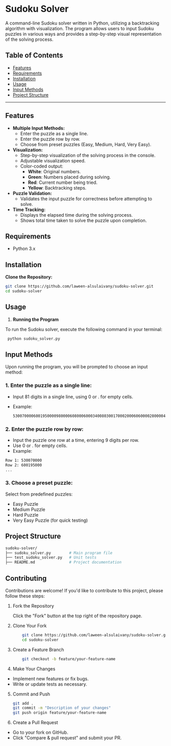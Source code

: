 # **Sudoku Solver**

A command-line Sudoku solver written in Python, utilizing a backtracking algorithm with visualization. The program allows users to input Sudoku puzzles in various ways and provides a step-by-step visual representation of the solving process.

## **Table of Contents**

- [Features](#features)
- [Requirements](#requirements)
- [Installation](#installation)
- [Usage](#usage)
- [Input Methods](#input-methods)
- [Project Structure](#project-structure)


---

## **Features**

- **Multiple Input Methods:**
  - Enter the puzzle as a single line.
  - Enter the puzzle row by row.
  - Choose from preset puzzles (Easy, Medium, Hard, Very Easy).
- **Visualization:**
  - Step-by-step visualization of the solving process in the console.
  - Adjustable visualization speed.
  - Color-coded output:
    - **White**: Original numbers.
    - **Green**: Numbers placed during solving.
    - **Red**: Current number being tried.
    - **Yellow**: Backtracking steps.
- **Puzzle Validation:**
  - Validates the input puzzle for correctness before attempting to solve.
- **Time Tracking:**
  - Displays the elapsed time during the solving process.
  - Shows total time taken to solve the puzzle upon completion.

## **Requirements**

- Python 3.x

## **Installation**

 **Clone the Repository:**

   ```bash
   git clone https://github.com/laween-alsulaivany/sudoku-solver.git
   cd sudoku-solver
   ```

## **Usage**

1. **Running the Program**

To run the Sudoku solver, execute the following command in your terminal:

   ```bash
    python sudoku_solver.py
```

## **Input Methods**
Upon running the program, you will be prompted to choose an input method:

###  1. Enter the puzzle as a single line: 

- Input 81 digits in a single line, using 0 or . for empty cells.
- Example:

    ```bash
    530070000600195000098000060800060003400803001700020006060000280000419005000080079
    ```

### 2. Enter the puzzle row by row:

- Input the puzzle one row at a time, entering 9 digits per row.
- Use 0 or . for empty cells.
- Example:
```bash
Row 1: 530070000
Row 2: 600195000
...
```

### 3. Choose a preset puzzle:

Select from predefined puzzles:
- Easy Puzzle
- Medium Puzzle
- Hard Puzzle
- Very Easy Puzzle (for quick testing)

## **Project Structure**

```bash
sudoku-solver/
├── sudoku_solver.py        # Main program file
├── test_sudoku_solver.py   # Unit tests
├── README.md               # Project documentation

```

## **Contributing**

Contributions are welcome! If you'd like to contribute to this project, please follow these steps:

1. Fork the Repository

    Click the "Fork" button at the top right of the repository page.

2. Clone Your Fork

    ```bash
        git clone https://github.com/laween-alsulaivany/sudoku-solver.git
        cd sudoku-solver
    ```
3. Create a Feature Branch

    ```bash
        git checkout -b feature/your-feature-name
    ```
4. Make Your Changes

- Implement new features or fix bugs.
- Write or update tests as necessary.

5. Commit and Push

    ```bash
    git add .
    git commit -m "Description of your changes"
    git push origin feature/your-feature-name
    ```

6. Create a Pull Request

- Go to your fork on GitHub.
- Click "Compare & pull request" and submit your PR.
